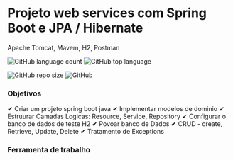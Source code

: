 # Projeto web services com Spring Boot e JPA / Hibernate
Apache Tomcat, Mavem, H2, Postman

![GitHub language count](https://img.shields.io/github/languages/count/LivioNeiva/Order-SpringBoot-2-java-11)
![GitHub top language](https://img.shields.io/github/languages/top/LivioNeiva/MyCash-Gastos-Despesas)

![GitHub repo size](https://img.shields.io/github/repo-size/LivioNeiva/Order-SpringBoot-2-java-11)
![GitHub](https://img.shields.io/github/license/LivioNeiva/Order-SpringBoot-2-java-11)



### Objetivos
✔ Criar um projeto spring boot java
✔ Implementar modelos de dominio
✔ Estruurar Camadas Logicas: Resource, Service, Repository
✔ Configurar o banco de dados de teste H2
✔ Povoar banco de Dados
✔ CRUD - create, Retrieve, Update, Delete
✔ Tratamento de Exceptions

### Ferramenta de trabalho

